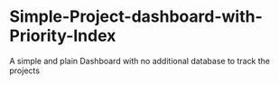 # Simple-Project-dashboard-with-Priority-Index
A simple and plain Dashboard with no additional database to track the projects

